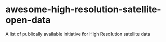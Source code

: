 # awesome-high-resolution-satellite-open-data
A list of publically available initiative for High Resolution satellite data
